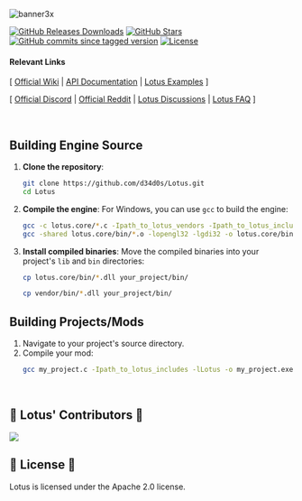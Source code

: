 ![banner3x](https://github.com/user-attachments/assets/414cf8b5-ae3f-4469-bbf1-59ecae33bd28)

[![GitHub Releases Downloads](https://img.shields.io/github/downloads/d34d0s/Lotus/total)](https://github.com/d34d0s/Lotus/releases)
[![GitHub Stars](https://img.shields.io/github/stars/d34d0s/Lotus?style=flat&label=stars)](https://github.com/d34d0s/Lotus/stargazers)
[![GitHub commits since tagged version](https://img.shields.io/github/commits-since/d34d0s/Lotus/Lotus.1.0.2024)](https://github.com/d34d0s/Lotus/commits/master)
[![License](https://img.shields.io/badge/license-apache%2Flibpng-green.svg)](LICENSE)

#### Relevant Links

[  [Official Wiki](https://github.com/d34d0s/Lotus/wiki) | [API Documentation](https://github.com/d34d0s/Lotus/wiki/Lotus-API-Docs) | [Lotus Examples](https://github.com/d34d0s/Lotus/tree/refactor_01/examples) ]
  
[ [Official Discord](https://discord.gg/e43PDC45wu) | [Official Reddit](https://www.reddit.com/r/LotusEngine/) | [Lotus Discussions](https://github.com/d34d0s/Lotus/discussions) | [Lotus FAQ](https://github.com/d34d0s/Lotus/wiki/Lotus-FAQ) ]

</br>


## Building Engine Source

1. **Clone the repository**:
    ```bash
    git clone https://github.com/d34d0s/Lotus.git
    cd Lotus
    ```

2. **Compile the engine**:
    For Windows, you can use `gcc` to build the engine:
    ```bash
    gcc -c lotus.core/*.c -Ipath_to_lotus_vendors -Ipath_to_lotus_includes -DLOTUS_EXPORT -o lotus.core/bin/*.o
    gcc -shared lotus.core/bin/*.o -lopengl32 -lgdi32 -o lotus.core/bin/Lotus.dll
    ```

3. **Install compiled binaries**:
    Move the compiled binaries into your project's `lib` and `bin` directories:
    ```bash
    cp lotus.core/bin/*.dll your_project/bin/
    ```
    ```bash
    cp vendor/bin/*.dll your_project/bin/
    ```

## Building Projects/Mods

1. Navigate to your project's source directory.
2. Compile your mod:
    ```bash
    gcc my_project.c -Ipath_to_lotus_includes -lLotus -o my_project.exe
    ```

</br>

<h2> 🪷 Lotus' Contributors 🪷 </h2>

<a href="https://github.com/d34d0s/Lotus/graphs/contributors">
  <img src="https://contrib.rocks/image?repo=d34d0s/Lotus&max=500&columns=20&anon=1" />
</a>

</br>

<h2> 🪷 License 🪷 </h2>

Lotus is licensed under the Apache 2.0 license.

